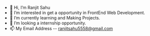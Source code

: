 - 👋 Hi, I’m Ranjit Sahu
- 👀 I’m interested in get a opportunity in FrontEnd Web Development.
- 🌱 I’m currently learning and Making Projects.
- 💞️ I’m looking a internship opportunity.
- 📫 My Email Address -- ranjitsahu5558@gmail.com

<!---
RanjitSahu58/RanjitSahu58 is a ✨ special ✨ repository because its `README.md` (this file) appears on your GitHub profile.
You can click the Preview link to take a look at your changes.
--->
